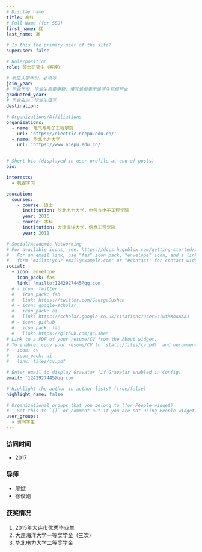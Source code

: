 ```yaml
---
# Display name
title: 高红
# Full Name (for SEO)
first_name: 红
last_name: 高

# Is this the primary user of the site?
superuser: false

# Role/position
role: 硕士研究生（客座）

# 新生入学年份，必填写
join_year: 
# 毕业年份，毕业生需要更新，填写该值表示该学生已经毕业
graduated_year: 
# 毕业去向，毕业生填写
destination: 

# Organizations/Affiliations
organizations:
  - name: 电气与电子工程学院
    url: 'https://electric.ncepu.edu.cn/'  
  - name: 华北电力大学
    url: 'https://www.ncepu.edu.cn/'


# Short bio (displayed in user profile at end of posts)
bio:

interests:
  - 机器学习

education:
  courses:
    - course: 硕士
      institution: 华北电力大学，电气与电子工程学院
      year: 2016
    - course: 本科
      institution: 大连海洋大学，信息工程学院
      year: 2011

# Social/Academic Networking
# For available icons, see: https://docs.hugoblox.com/getting-started/page-builder/#icons
#   For an email link, use "fas" icon pack, "envelope" icon, and a link in the
#   form "mailto:your-email@example.com" or "#contact" for contact widget.
social:
  - icon: envelope
    icon_pack: fas
    link: 'mailto:1242927445@qq.com'
  # - icon: twitter
  #   icon_pack: fab
  #   link: https://twitter.com/GeorgeCushen
  # - icon: google-scholar
  #   icon_pack: ai
  #   link: https://scholar.google.co.uk/citations?user=sIwtMXoAAAAJ
  # - icon: github
  #   icon_pack: fab
  #   link: https://github.com/gcushen
# Link to a PDF of your resume/CV from the About widget.
# To enable, copy your resume/CV to `static/files/cv.pdf` and uncomment the lines below.
# - icon: cv
#   icon_pack: ai
#   link: files/cv.pdf

# Enter email to display Gravatar (if Gravatar enabled in Config)
email: '1242927445@qq.com'

# Highlight the author in author lists? (true/false)
highlight_name: false

# Organizational groups that you belong to (for People widget)
#   Set this to `[]` or comment out if you are not using People widget.
user_groups:
  - 访问学生
---
```

### **访问时间**
 - 2017
### **导师** 
 - 廖斌
 - 徐俊刚

### **获奖情况**
1. 2015年大连市优秀毕业生
2. 大连海洋大学一等奖学金（三次）
3. 华北电力大学二等奖学金
